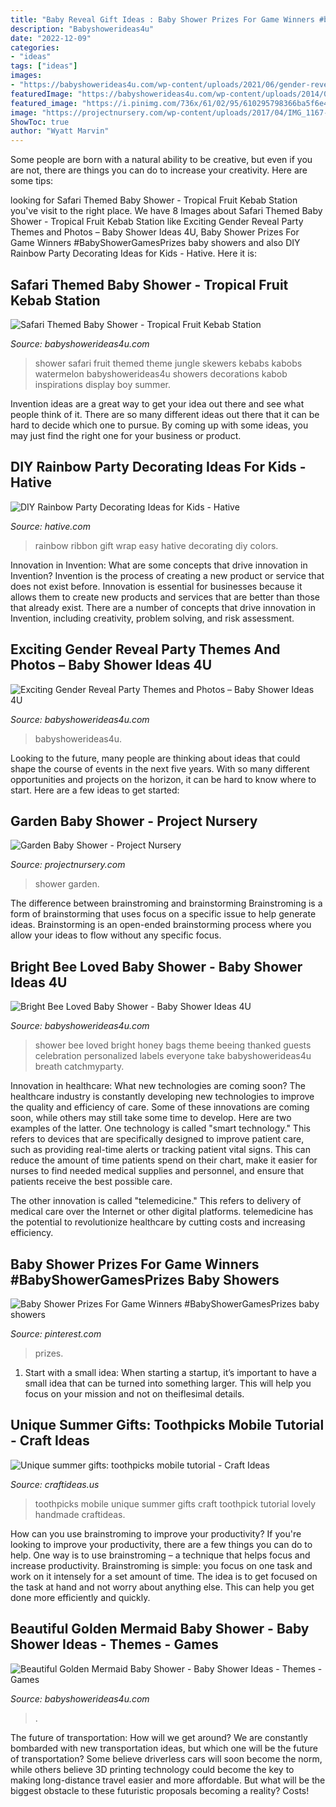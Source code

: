 ```yaml
---
title: "Baby Reveal Gift Ideas : Baby Shower Prizes For Game Winners #babyshowergamesprizes Baby Showers"
description: "Babyshowerideas4u"
date: "2022-12-09"
categories:
- "ideas"
tags: ["ideas"]
images:
- "https://babyshowerideas4u.com/wp-content/uploads/2021/06/gender-reveal-themes-550x945.jpg"
featuredImage: "https://babyshowerideas4u.com/wp-content/uploads/2014/05/safari-baby-shower-ideas-food-ideas-fruit-kebabs.jpg"
featured_image: "https://i.pinimg.com/736x/61/02/95/610295798366ba5f6e403643ce7d75df.jpg"
image: "https://projectnursery.com/wp-content/uploads/2017/04/IMG_1167-e1491865219681-768x1024.jpg"
ShowToc: true
author: "Wyatt Marvin"
---
```



Some people are born with a natural ability to be creative, but even if you are not, there are things you can do to increase your creativity. Here are some tips:

	

		
looking for Safari Themed Baby Shower - Tropical Fruit Kebab Station you've visit to the right place. We have 8 Images about Safari Themed Baby Shower - Tropical Fruit Kebab Station like Exciting Gender Reveal Party Themes and Photos – Baby Shower Ideas 4U, Baby Shower Prizes For Game Winners #BabyShowerGamesPrizes baby showers and also DIY Rainbow Party Decorating Ideas for Kids - Hative. Here it is:
		
    
## Safari Themed Baby Shower - Tropical Fruit Kebab Station

<img loading=lazy src="https://babyshowerideas4u.com/wp-content/uploads/2014/05/safari-baby-shower-ideas-food-ideas-fruit-kebabs.jpg" onerror="this.onerror=null;this.src='https://tse3.mm.bing.net/th?id=OIP.Bbew9QhRBBtuWRka4XXfUwHaLJ&amp;pid=15.1';" alt="Safari Themed Baby Shower - Tropical Fruit Kebab Station">

_Source: babyshowerideas4u.com_

>shower safari fruit themed theme jungle skewers kebabs kabobs watermelon babyshowerideas4u showers decorations kabob inspirations display boy summer. 

	

Invention ideas are a great way to get your idea out there and see what people think of it. There are so many different ideas out there that it can be hard to decide which one to pursue. By coming up with some ideas, you may just find the right one for your business or product.

    
## DIY Rainbow Party Decorating Ideas For Kids - Hative

<img loading=lazy src="https://hative.com/wp-content/uploads/2014/11/diy-rainbow-party-decorating-ideas/13-easy-rainbow-ribbon-gift-wrap.jpg" onerror="this.onerror=null;this.src='https://tse1.mm.bing.net/th?id=OIP.Jh9i7jdrY48ydNu8rUeegQHaLG&amp;pid=15.1';" alt="DIY Rainbow Party Decorating Ideas for Kids - Hative">

_Source: hative.com_

>rainbow ribbon gift wrap easy hative decorating diy colors. 

	

Innovation in Invention: What are some concepts that drive innovation in Invention?
Invention is the process of creating a new product or service that does not exist before. Innovation is essential for businesses because it allows them to create new products and services that are better than those that already exist. There are a number of concepts that drive innovation in Invention, including creativity, problem solving, and risk assessment.

    
## Exciting Gender Reveal Party Themes And Photos – Baby Shower Ideas 4U

<img loading=lazy src="https://babyshowerideas4u.com/wp-content/uploads/2021/06/gender-reveal-themes-550x945.jpg" onerror="this.onerror=null;this.src='https://tse3.mm.bing.net/th?id=OIP.EzAXtRluIf464DDZs4x06wHaMu&amp;pid=15.1';" alt="Exciting Gender Reveal Party Themes and Photos – Baby Shower Ideas 4U">

_Source: babyshowerideas4u.com_

>babyshowerideas4u. 

	

Looking to the future, many people are thinking about ideas that could shape the course of events in the next five years. With so many different opportunities and projects on the horizon, it can be hard to know where to start. Here are a few ideas to get started: 

    
## Garden Baby Shower - Project Nursery

<img loading=lazy src="https://projectnursery.com/wp-content/uploads/2017/04/IMG_1167-e1491865219681-768x1024.jpg" onerror="this.onerror=null;this.src='https://tse4.mm.bing.net/th?id=OIP.QDoy7prrZvG3jT05CZs2YAHaJ4&amp;pid=15.1';" alt="Garden Baby Shower - Project Nursery">

_Source: projectnursery.com_

>shower garden. 

	

The difference between brainstroming and brainstorming
Brainstroming is a form of brainstorming that uses focus on a specific issue to help generate ideas. Brainstorming is an open-ended brainstorming process where you allow your ideas to flow without any specific focus.

    
## Bright Bee Loved Baby Shower - Baby Shower Ideas 4U

<img loading=lazy src="https://babyshowerideas4u.com/wp-content/uploads/2016/08/Bright-Bee-Loved-Baby-Shower-Babys-Breath-600x899.jpg" onerror="this.onerror=null;this.src='https://tse1.mm.bing.net/th?id=OIP.JU3dz0f5xWGCcda2W470SAHaLG&amp;pid=15.1';" alt="Bright Bee Loved Baby Shower - Baby Shower Ideas 4U">

_Source: babyshowerideas4u.com_

>shower bee loved bright honey bags theme beeing thanked guests celebration personalized labels everyone take babyshowerideas4u breath catchmyparty. 

	

Innovation in healthcare: What new technologies are coming soon?
The healthcare industry is constantly developing new technologies to improve the quality and efficiency of care. Some of these innovations are coming soon, while others may still take some time to develop. Here are two examples of the latter. 
One technology is called "smart technology." This refers to devices that are specifically designed to improve patient care, such as providing real-time alerts or tracking patient vital signs. This can reduce the amount of time patients spend on their chart, make it easier for nurses to find needed medical supplies and personnel, and ensure that patients receive the best possible care. 

The other innovation is called "telemedicine." This refers to delivery of medical care over the Internet or other digital platforms. telemedicine has the potential to revolutionize healthcare by cutting costs and increasing efficiency.

    
## Baby Shower Prizes For Game Winners #BabyShowerGamesPrizes Baby Showers

<img loading=lazy src="https://i.pinimg.com/736x/61/02/95/610295798366ba5f6e403643ce7d75df.jpg" onerror="this.onerror=null;this.src='https://tse2.mm.bing.net/th?id=OIP.aXUoQpI_eAfVHYKlpVPv_QHaLH&amp;pid=15.1';" alt="Baby Shower Prizes For Game Winners #BabyShowerGamesPrizes baby showers">

_Source: pinterest.com_

>prizes. 

	

1. Start with a small idea: When starting a startup, it’s important to have a small idea that can be turned into something larger. This will help you focus on your mission and not on theiflesimal details.

    
## Unique Summer Gifts: Toothpicks Mobile Tutorial - Craft Ideas

<img loading=lazy src="https://www.craftideas.us/wp-content/uploads/2012/10/handmade-gifts3.jpg" onerror="this.onerror=null;this.src='https://tse3.mm.bing.net/th?id=OIP.aXqvkMr1wMWW_7A3WejtuAHaJ4&amp;pid=15.1';" alt="Unique summer gifts: toothpicks mobile tutorial - Craft Ideas">

_Source: craftideas.us_

>toothpicks mobile unique summer gifts craft toothpick tutorial lovely handmade craftideas. 

	

How can you use brainstroming to improve your productivity?
If you're looking to improve your productivity, there are a few things you can do to help. One way is to use brainstroming – a technique that helps focus and increase productivity. Brainstroming is simple: you focus on one task and work on it intensely for a set amount of time. The idea is to get focused on the task at hand and not worry about anything else. This can help you get done more efficiently and quickly.

    
## Beautiful Golden Mermaid Baby Shower - Baby Shower Ideas - Themes - Games

<img loading=lazy src="https://babyshowerideas4u.com/wp-content/uploads/2017/06/Beautiful-Golden-Mermaid-Shower-Buffet-Chair.jpg" onerror="this.onerror=null;this.src='https://tse2.mm.bing.net/th?id=OIP.bIG1ae80EN-9GPyU9CrqPgHaFb&amp;pid=15.1';" alt="Beautiful Golden Mermaid Baby Shower - Baby Shower Ideas - Themes - Games">

_Source: babyshowerideas4u.com_

>. 

	

The future of transportation: How will we get around?
We are constantly bombarded with new transportation ideas, but which one will be the future of transportation? Some believe driverless cars will soon become the norm, while others believe 3D printing technology could become the key to making long-distance travel easier and more affordable. But what will be the biggest obstacle to these futuristic proposals becoming a reality? Costs!

